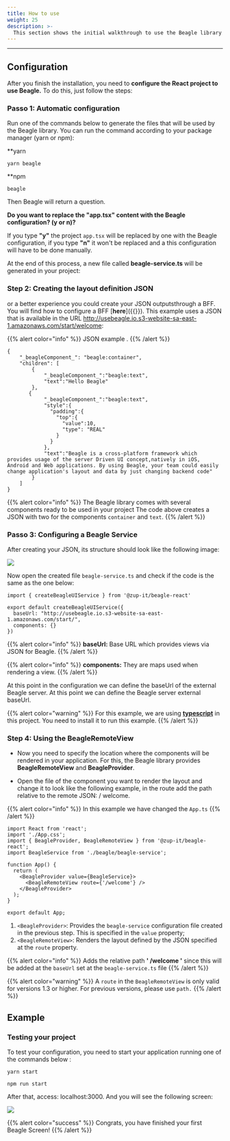 ```yaml
---
title: How to use
weight: 25
description: >-
  This section shows the initial walkthrough to use the Beagle library in React projects.
---
```


---

## **Configuration**

After you finish the installation, you need to **configure the React project to use Beagle.** To do this, just follow the steps:

### **Passo 1: Automatic configuration**

Run one of the commands below to generate the files that will be used by the Beagle library. You can run the command according to your package manager (yarn or npm):

**yarn
```text
yarn beagle
```

**npm
```text
beagle
```

Then Beagle will return a question.

**Do you want to replace the "app.tsx" content with the Beagle configuration? (y or n)?**

If you type **"y"** the project `app.tsx` will be replaced by one with the Beagle configuration, if you type **"n"** it won't be replaced and a this configuration will have to be done manually.

At the end of this process, a new file called **beagle-service.ts** will be generated in your project:

### Step 2: Creating the layout definition JSON

or a better experience you could create your JSON outputsthrough a BFF. You will find how to configure a BFF [**here**]({{<ref path = "/get-started/installing-beagle/backend" lang = "pt">}}). This example uses a JSON that is available in the URL http://usebeagle.io.s3-website-sa-east-1.amazonaws.com/start/welcome:

{{% alert color="info" %}}
JSON example .
{{% /alert %}}

```text
{
    "_beagleComponent_": "beagle:container",
    "children": [
        {
            "_beagleComponent_":"beagle:text",
            "text":"Hello Beagle"
        },
       {
            "_beagleComponent_":"beagle:text",
            "style":{
              "padding":{
                "top":{
                  "value":10,
                  "type": "REAL"
                }
              }
            },
            "text":"Beagle is a cross-platform framework which provides usage of the server Driven UI concept,natively in iOS, Android and Web applications. By using Beagle, your team could easily change application's layout and data by just changing backend code"
        }
    ]
}
```

{{% alert color="info" %}}
The Beagle library comes with several components ready to be used in your project
The code above creates a JSON with two for the components `container` and `text`.
{{% /alert %}}

### Passo 3: Configuring a Beagle Service

After creating your JSON, its structure should look like the following image:

![](/shared/image%20%2863%29.png)

Now open the created file `beagle-service.ts` and check if the code is the same as the one below:

```text
import { createBeagleUIService } from '@zup-it/beagle-react'

export default createBeagleUIService({
  baseUrl: "http://usebeagle.io.s3-website-sa-east-1.amazonaws.com/start/",
  components: {}
})
```

{{% alert color="info" %}}
**baseUrl:** Base URL which provides views via JSON for Beagle.
{{% /alert %}}

{{% alert color="info" %}}
**components:** They are maps used when rendering a view.
{{% /alert %}}

At this point in the configuration we can define the baseUrl of the external Beagle server.
At this point we can define the Beagle server external baseUrl.

{{% alert color="warning" %}}
For this example, we are using [**typescript**](https://www.typescriptlang.org/) in this project. You need to install it to run this example.
{{% /alert %}}

### Step 4: Using the BeagleRemoteView

* Now you need to specify the location where the components will be rendered in your application. For this, the Beagle library provides **BeagleRemoteView** and **BeagleProvider**. 

* Open the file of the component you want to render the layout and change it to look like the following example, in the route add the path relative to the remote JSON: / welcome.

{{% alert color="info" %}}
In this example we have changed the `App.ts`
{{% /alert %}}

```text
import React from 'react';
import './App.css';
import { BeagleProvider, BeagleRemoteView } from '@zup-it/beagle-react';
import BeagleService from './beagle/beagle-service';

function App() {
  return (
    <BeagleProvider value={BeagleService}>
      <BeagleRemoteView route={'/welcome'} />
    </BeagleProvider>
  );
}

export default App;
```

1. `<BeagleProvider>`: Provides the `beagle-service` configuration file created in the previous step. This is specified in the `value` property;
2. `<BeagleRemoteView>`: Renders the layout defined by the JSON specified at the `route` property.

{{% alert color="info" %}}
Adds the relative path **' /welcome '** since this will be added at the `baseUrl` set at the `beagle-service.ts` file
{{% /alert %}}

{{% alert color="warning" %}}
A `route` in the `BeagleRemoteView` is only valid for versions 1.3 or higher. For previous versions, please use `path.`
{{% /alert %}}

## Example

### Testing your project

To test your configuration, you need to start your application running one of the commands below :

```text
yarn start
```

```text
npm run start
```

After that, access: localhost:3000. And you will see the following screen:

![](/shared/image%20%2895%29.png)

{{% alert color="success" %}}
Congrats, you have finished your first Beagle Screen!
{{% /alert %}}
